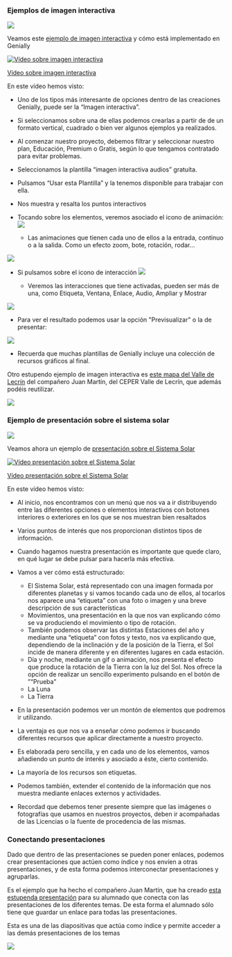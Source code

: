 ### Ejemplos de imagen interactiva 

![](https://raw.githubusercontent.com/javacasm/Iniciacion-Herramientas-Digitales-Aula/main/images/genially-ejemplo-imagen-interactiva.png)

Veamos este [ejemplo de imagen interactiva](https://view.genial.ly/65b1651b59ea3e0014f1eef8/interactive-image-imagen-interactiva-audios) y cómo está implementado en Genially


[![Vídeo sobre imagen interactiva](https://img.youtube.com/vi/GJs1QBQQY7Q/0.jpg)](https://youtu.be/GJs1QBQQY7Q)

[Vídeo sobre imagen interactiva](https://drive.google.com/file/d/1Iw711h9qLZHATZY6h6nM2HOVM5UEyrrg/view?usp=drivesdk)

En este vídeo hemos visto:

* Uno de los tipos más interesante de opciones dentro de las creaciones Genially, puede ser la “Imagen interactiva”. 
* Si seleccionamos sobre una de ellas podemos crearlas a partir de de un formato vertical, cuadrado o bien ver algunos ejemplos ya realizados.
* Al comenzar nuestro proyecto, debemos filtrar y seleccionar nuestro plan, Educación, Premium o Gratis, según lo que tengamos contratado para evitar problemas.
* Seleccionamos la plantilla “imagen interactiva audios” gratuíta. 
* Pulsamos “Usar esta Plantilla” y la tenemos disponible para trabajar con ella. 
* Nos muestra y resalta los puntos interactivos 
* Tocando sobre los elementos, veremos asociado el icono de animación:
![](https://raw.githubusercontent.com/javacasm/Iniciacion-Herramientas-Digitales-Aula/main/images/genially-icono-animacion.png)
 
   - Las animaciones que tienen cada uno de ellos a la entrada, continuo o a la salida. Como un efecto zoom, bote, rotación, rodar…

![](https://raw.githubusercontent.com/javacasm/Iniciacion-Herramientas-Digitales-Aula/main/images/genially-tipos-animacion.png)

* Si pulsamos sobre el icono de interacción
![](https://raw.githubusercontent.com/javacasm/Iniciacion-Herramientas-Digitales-Aula/main/images/genially-icono-interaccion.png)

   - Veremos las interacciones que tiene activadas, pueden ser más de una, como Etiqueta, Ventana, Enlace, Audio, Ampliar y Mostrar

![](https://raw.githubusercontent.com/javacasm/Iniciacion-Herramientas-Digitales-Aula/main/images/genially-tipos-interactividad.png)

* Para ver el resultado podemos usar la opción "Previsualizar" o la de presentar:

![](https://raw.githubusercontent.com/javacasm/Iniciacion-Herramientas-Digitales-Aula/main/images/genially-icono-previsualizar.png)

* Recuerda que muchas plantillas de Genially incluye una colección de recursos gráficos al final.

Otro estupendo ejemplo de imagen interactiva es [este mapa del Valle de Lecrín](https://view.genial.ly/5d7777107791bd0f88ca59b5/interactive-content-el-valle-de-lecrin) del compañero Juan Martín, del CEPER Valle de Lecrín, que además podéis reutilizar.

![](genially-ejemploe-valle-lecrin.png)


### Ejemplo de presentación sobre el sistema solar

![](https://raw.githubusercontent.com/javacasm/Iniciacion-Herramientas-Digitales-Aula/main/images/genially-ejemplo-sistema-solar.png)

Veamos ahora  un ejemplo de [presentación sobre el Sistema Solar](https://view.genial.ly/5dc793d0fd67900fa17458c3/guide-lpsistema-solar)

[![Vídeo presentación sobre el Sistema Solar](https://img.youtube.com/vi/XZpGl7xG_0o/0.jpg)](https://youtu.be/XZpGl7xG_0o)

[Vídeo presentación sobre el Sistema Solar](https://drive.google.com/file/d/1O92KlIKHkz7Sgjgr3yaqPcBPofvJon8C/view?usp=drivesdk)

En este vídeo hemos visto:

* Al inicio, nos encontramos con un menú que nos va a ir distribuyendo entre las diferentes opciones o elementos interactivos con botones interiores o exteriores en los que se nos muestran bien resaltados
* Varios puntos de interés que nos proporcionan distintos tipos de información. 
* Cuando hagamos nuestra presentación es importante que quede claro, en qué lugar se debe pulsar para hacerla más efectiva.
* Vamos a ver cómo está estructurado:

   - El Sistema Solar, está representado con una imagen formada por diferentes planetas  y si vamos tocando cada uno de ellos, al tocarlos nos aparece una “etiqueta” con una foto o imagen y una breve descripción de sus características
   - Movimientos, una presentación en la que nos van explicando cómo se va produciendo el movimiento o tipo de  rotación. 
   - También podemos observar las distintas Estaciones del año y mediante una “etiqueta” con fotos y texto, nos va explicando que, dependiendo de la inclinación y de la posición de la Tierra, el Sol incide de manera diferente y en diferentes lugares en cada estación.
   - Día y noche, mediante un gif o animación, nos presenta el efecto que produce la rotación de la Tierra con la luz del Sol. Nos ofrece la opción de realizar un sencillo experimento pulsando en el botón de ”“Prueba”
   - La Luna
   - La Tierra

* En la presentación podemos ver un montón de elementos que podremos ir utilizando. 
* La ventaja es que nos va a enseñar cómo podemos ir buscando diferentes recursos que aplicar directamente a nuestro proyecto. 
* Es elaborada pero sencilla, y en cada uno de los elementos, vamos añadiendo un punto de interés y asociado a éste, cierto contenido.
* La mayoría de los recursos son etiquetas.
* Podemos también, extender el contenido de la información que nos muestra mediante enlaces externos y actividades.
* Recordad que debemos tener presente siempre que las imágenes o fotografías que usamos en nuestros proyectos, deben ir acompañadas de las Licencias o la fuente de procedencia de las mismas.


### Conectando presentaciones

Dado que dentro de las presentaciones se pueden poner enlaces,  podemos crear presentaciones que actúen como índice y nos envíen a otras presentaciones, y de esta forma podemos interconectar presentaciones y agruparlas.

Es el ejemplo que ha hecho el compañero Juan Martín, que ha creado [esta estupenda presentación](https://view.genial.ly/5ecbee0d944bf10d53ca45fd/presentation-presentacion-ambito-sociales-esa) para su alumnado que conecta con las presentaciones de los diferentes temas. De esta forma el alumnado sólo tiene que guardar un enlace para todas las presentaciones.

Esta es una de las diapositivas que actúa como índice y permite acceder a las demás presentaciones de los temas

![](https://raw.githubusercontent.com/javacasm/Iniciacion-Herramientas-Digitales-Aula/main/images/genially-ejemplo-indices.png)


